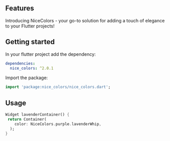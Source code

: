 ## Features

Introducing NiceColors - your go-to solution for adding a touch of elegance to your Flutter projects!

## Getting started

In your flutter project add the dependency:

```yaml
dependencies:
  nice_colors: ^2.0.1
```

Import the package:

```dart
import 'package:nice_colors/nice_colors.dart';
```

## Usage
```dart
Widget lavenderContainer() {
 return Container(
    color: NiceColors.purple.lavenderWhip,
  );
}
```

